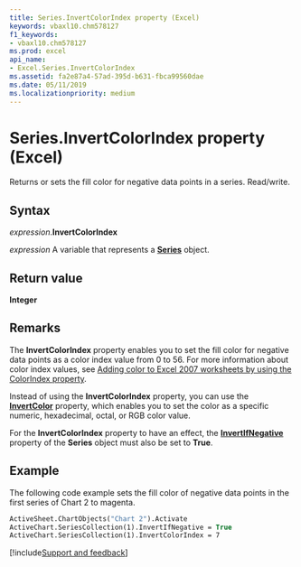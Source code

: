 ```yaml
---
title: Series.InvertColorIndex property (Excel)
keywords: vbaxl10.chm578127
f1_keywords:
- vbaxl10.chm578127
ms.prod: excel
api_name:
- Excel.Series.InvertColorIndex
ms.assetid: fa2e87a4-57ad-395d-b631-fbca99560dae
ms.date: 05/11/2019
ms.localizationpriority: medium
---
```



# Series.InvertColorIndex property (Excel)

Returns or sets the fill color for negative data points in a series. Read/write.


## Syntax

_expression_.**InvertColorIndex**

_expression_ A variable that represents a **[Series](Excel.Series(object).md)** object.


## Return value

**Integer**


## Remarks

The **InvertColorIndex** property enables you to set the fill color for negative data points as a color index value from 0 to 56. For more information about color index values, see [Adding color to Excel 2007 worksheets by using the ColorIndex property](/previous-versions/office/developer/office-2007/cc296089(v=office.12)). 

Instead of using the **InvertColorIndex** property, you can use the **[InvertColor](Excel.Series.InvertColor.md)** property, which enables you to set the color as a specific numeric, hexadecimal, octal, or RGB color value.

For the **InvertColorIndex** property to have an effect, the **[InvertIfNegative](Excel.Series.InvertIfNegative.md)** property of the **Series** object must also be set to **True**.


## Example

The following code example sets the fill color of negative data points in the first series of Chart 2 to magenta.

```vb
ActiveSheet.ChartObjects("Chart 2").Activate 
ActiveChart.SeriesCollection(1).InvertIfNegative = True 
ActiveChart.SeriesCollection(1).InvertColorIndex = 7
```



[!include[Support and feedback](~/includes/feedback-boilerplate.md)]